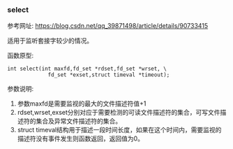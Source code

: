 ### select

参考网址:
https://blog.csdn.net/qq_39871498/article/details/90733415

适用于监听套接字较少的情况。

函数原型:
```
int select(int maxfd,fd_set *rdset,fd_set *wrset, \  
             fd_set *exset,struct timeval *timeout); 
```

参数说明:
1. 参数maxfd是需要监视的最大的文件描述符值+1
2. rdset,wrset,exset分别对应于需要检测的可读文件描述符的集合，可写文件描述符的集合及异常文件描述符的集合。
3. struct timeval结构用于描述一段时间长度，如果在这个时间内，需要监视的描述符没有事件发生则函数返回，返回值为0。
